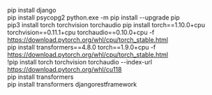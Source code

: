 pip install django   
pip install psycopg2 
python.exe -m pip install --upgrade pip  
pip3 install torch torchvision torchaudio 
pip install torch==1.10.0+cpu torchvision==0.11.1+cpu torchaudio==0.10.0+cpu -f https://download.pytorch.org/whl/cpu/torch_stable.html                                                               
 pip install transformers==4.8.0 torch==1.9.0+cpu -f https://download.pytorch.org/whl/cpu/torch_stable.html                                                                                           
!pip install torch torchvision torchaudio --index-url https://download.pytorch.org/whl/cu118                                                        
 pip install transformers  
pip install transformers djangorestframework

 
